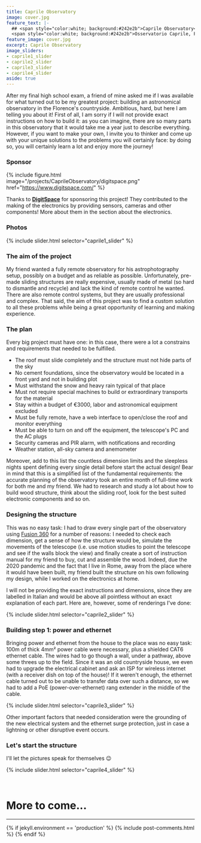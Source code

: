 ```yaml
---
title: Caprile Observatory
image: cover.jpg
feature_text: |-
  ## <span style="color:white; background:#242e2b">Caprile Observatory</span>
  <span style="color:white; background:#242e2b">Osservatorio Caprile, Florence, Italy</span>
feature_image: cover.jpg
excerpt: Caprile Observatory
image_sliders:
- caprile1_slider
- caprile2_slider
- caprile3_slider
- caprile4_slider
aside: true
---
```


[//]: # (TODO: add DigitSpace tracking link)

After my final high school exam, a friend of mine asked me if I was available for what turned out to be my greatest project: building an astronomical observatory in the Florence's countryside. Ambitious, hard, but here I am telling you about it! First of all, I am sorry if I will not provide exact instructions on how to build it: as you can imagine, there are so many parts in this observatory that it would take me a year just to describe everything. However, if you want to make your own, I invite you to thinker and come up with your unique solutions to the problems you will certainly face: by doing so, you will certainly learn a lot and enjoy more the journey!

### Sponsor

{% include figure.html image="/projects/CaprileObservatory/digitspace.png" href="https://www.digitspace.com/" %}

Thanks to **[DigitSpace](https://www.digitspace.com/?6a71104bb95238e7)** for sponsoring this project! They contributed to the making of the electronics by providing sensors, cameras and other components! More about them in the section about the electronics.

### Photos

{% include slider.html selector="caprile1_slider" %}

### The aim of the project

My friend wanted a fully remote observatory for his astrophotography setup, possibly on a budget and as reliable as possible.
Unfortunately, pre-made sliding structures are really expensive, usually made of metal (so hard to dismantle and recycle) and lack the kind of remote control he wanted.
There are also remote control systems, but they are usually professional and complex. That said, the aim of this project was to find a custom solution to all these problems
while being a great opportunity of learning and making experience.

### The plan

Every big project must have one: in this case, there were a lot a constrains and requirements that needed to be fulfilled.

- The roof must slide completely and the structure must not hide parts of the sky
- No cement foundations, since the observatory would be located in a front yard and not in building plot
- Must withstand the snow and heavy rain typical of that place
- Must not require special machines to build or extraordinary transports for the material
- Stay within a budget of €3000, labor and astronomical equipment excluded
- Must be fully remote, have a web interface to open/close the roof and monitor everything
- Must be able to turn on and off the equipment, the telescope's PC and the AC plugs
- Security cameras and PIR alarm, with notifications and recording
- Weather station, all-sky camera and anemometer

Moreover, add to this list the countless dimension limits and the sleepless nights spent defining every single detail before start the actual design!
Bear in mind that this is a simplified list of the fundamental requirements: the accurate planning of the observatory took an entire month of full-time work for both me and my friend.
We had to research and study a lot about how to build wood structure, think about the sliding roof, look for the best suited electronic components and so on. 

### Designing the structure

This was no easy task: I had to draw every single part of the observatory using [Fusion 360](https://www.autodesk.com/products/fusion-360/personal) for a number of reasons:
I needed to check each dimension, get a sense of how the structure would be, simulate the movements of the telescope (i.e. use motion studies to point the telescope and see if the walls block the view)
and finally create a sort of instruction manual for my friend to buy, cut and assemble the wood. Indeed, due the 2020 pandemic and the fact that I live in Rome, away from the place where it would have
been built, my friend built the structure on his own following my design, while I worked on the electronics at home.

I will not be providing the exact instructions and dimensions, since they are labelled in Italian and would be above all pointless without an exact explanation of each part.
Here are, however, some of renderings I've done:

{% include slider.html selector="caprile2_slider" %}

### Building step 1: power and ethernet

Bringing power and ethernet from the house to the place was no easy task: 100m of thick 4mm² power cable were necessary, plus a shielded CAT6 ethernet cable.
The wires had to go though a wall, under a pathway, above some threes up to the field. Since it was an old countryside house, we even had to upgrade the
electrical cabinet and ask an ISP for wireless internet (with a receiver dish on top of the house)! If it weren't enough, the ethernet cable turned out to be
unable to transfer data over such a distance, so we had to add a PoE (power-over-ethernet) rang extender in the middle of the cable.

{% include slider.html selector="caprile3_slider" %}

Other important factors that needed consideration were the grounding of the new electrical system and the ethernet surge protection,
just in case a lightning or other disruptive event occurs.

### Let's start the structure

I'll let the pictures speak for themselves :wink:

{% include slider.html selector="caprile4_slider" %}

<br>

# More to come...

<hr>

{% if jekyll.environment == 'production' %}
  {% include post-comments.html %}
{% endif %}
